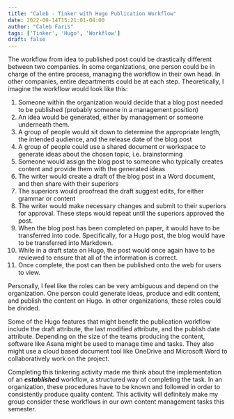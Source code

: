 ```yaml
---
title: "Caleb - Tinker with Hugo Publication Workflow"
date: 2022-09-14T15:21:01-04:00
author: "Caleb Faris"
tags: ['Tinker', 'Hugo', 'Workflow']
draft: false
---
```


The workflow from idea to published post could be drastically different between two companies. In some organizations, one person could be in charge of the entire process, managing the workflow in their own head. In other companies, entire departments could be at each step. Theoretically, I imagine the workflow would look like this: 

1. Someone within the organization would decide that a blog post needed to be published (probably someone in a management position)
2. An idea would be generated, either by management or someone underneath them. 
3. A group of people would sit down to determine the appropriate length, the intended audience, and the release date of the blog post
4. A group of people could use a shared document or workspace to generate ideas about the chosen topic, i.e. brainstorming
5. Someone would assign the blog post to someone who typically creates content and provide them with the generated ideas
6. The writer would create a draft of the blog post in a Word document, and then share with their superiors 
7. The superiors would proofread the draft suggest edits, for either grammar or content
8. The writer would make necessary changes and submit to their superiors for approval. These steps would repeat until the superiors approved the post. 
9. When the blog post has been completed on paper, it would have to be transferred into code. Specifically, for a Hugo post, the blog would have to be transferred into Markdown. 
10. While in a draft state on Hugo, the post would once again have to be reviewed to ensure that all of the information is correct. 
11. Once complete, the post can then be published onto the web for users to view. 

Personally, I feel like the roles can be very ambiguous and depend on the organization. One person could generate ideas, produce and edit content, and publish the content on Hugo. In other organizations, these roles could be divided. 

Some of the Hugo features that might benefit the publication workflow include the draft attribute, the last modified attribute, and the publish date attribute. Depending on the size of the teams producing the content, software like Asana might be used to manage time and tasks. They also might use a cloud based document tool like OneDrive and Microsoft Word to collaboratively work on the project. 



Completing this tinkering activity made me think about the implementation of an ***established*** workflow, a structured way of completing the task. In an organization, these procedures have to be known and followed in order to consistently produce quality content. This activity will definitely make my group consider these workflows in our own content management tasks this semester. 
